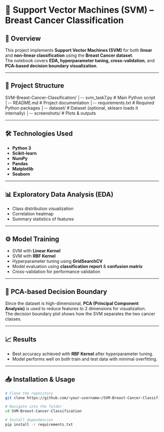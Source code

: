 # 🧠 Support Vector Machines (SVM) – Breast Cancer Classification

## 📌 Overview
This project implements **Support Vector Machines (SVM)** for both **linear** and **non-linear classification** using the **Breast Cancer dataset**.  
The notebook covers **EDA, hyperparameter tuning, cross-validation**, and **PCA-based decision boundary visualization**.

---

## 📂 Project Structure
SVM-Breast-Cancer-Classification/
│-- svm_task7.py # Main Python script
│-- README.md # Project documentation
│-- requirements.txt # Required Python packages
│-- dataset/ # Dataset (optional, sklearn loads it internally)
│-- screenshots/ # Plots & outputs


---

## 🛠 Technologies Used
- **Python 3**
- **Scikit-learn**
- **NumPy**
- **Pandas**
- **Matplotlib**
- **Seaborn**

---

## 📊 Exploratory Data Analysis (EDA)
- Class distribution visualization  
- Correlation heatmap  
- Summary statistics of features  

---

## ⚙️ Model Training
- SVM with **Linear Kernel**
- SVM with **RBF Kernel**
- Hyperparameter tuning using **GridSearchCV**
- Model evaluation using **classification report** & **confusion matrix**
- Cross-validation for performance validation

---

## 🎯 PCA-based Decision Boundary
Since the dataset is high-dimensional, **PCA (Principal Component Analysis)** is used to reduce features to 2 dimensions for visualization.  
The decision boundary plot shows how the SVM separates the two cancer classes.

---

## 📈 Results
- Best accuracy achieved with **RBF Kernel** after hyperparameter tuning.
- Model performs well on both train and test data with minimal overfitting.

---

## 📥 Installation & Usage
```bash
# Clone the repository
git clone https://github.com/<your-username>/SVM-Breast-Cancer-Classification.git

# Navigate into the folder
cd SVM-Breast-Cancer-Classification

# Install dependencies
pip install -r requirements.txt

